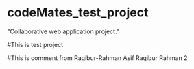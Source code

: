 # codeMates_test_project
"Collaborative web application project."

#This is test project 

#This is comment from Raqibur-Rahman
Asif
Raqibur Rahman 2